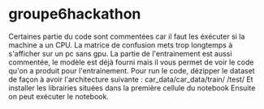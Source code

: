 # groupe6hackathon

Certaines partie du code sont commentées car il faut les éxécuter si la machine a un CPU. La matrice de confusion mets trop longtemps à s'afficher sur un pc sans gpu.
La partie de l'entrainement est aussi commentée, le modèle est déjà fourni mais il vous permet de voir le code qu'on a produit pour l'entrainement.
Pour run le code, dézipper le dataset de façon à avoir l'architecture suivante :   car_data/car_data/train/
                                                                                                    /test/
Et installer les librairies situées dans la première cellule du notebook
Ensuite on peut exécuter le notebook.
                    